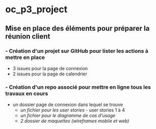 # oc_p3_project
## Mise en place des éléments pour préparer la réunion client

### - Création d'un projet sur GitHub pour lister les actions à mettre en place 

* 3 issues pour la page de connexion
* 2 issues pour la page de calendrier


### - Création d'un repo associé pour mettre en ligne tous les travaux en cours

* un dossier page de connexion dans lequel se trouve 
  * _un fichier pour les user stories_ - user stories 1 à 4
  * _un fichier pour le diagramme de cas d'usage_
  * _2 dossier de maquettes (wireframes mobile et web)_

